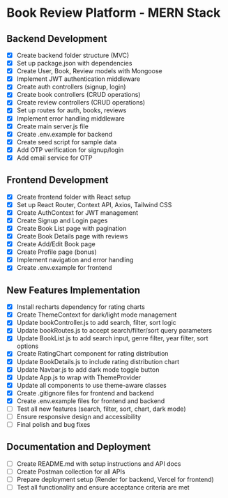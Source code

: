 # Book Review Platform - MERN Stack

## Backend Development
- [x] Create backend folder structure (MVC)
- [x] Set up package.json with dependencies
- [x] Create User, Book, Review models with Mongoose
- [x] Implement JWT authentication middleware
- [x] Create auth controllers (signup, login)
- [x] Create book controllers (CRUD operations)
- [x] Create review controllers (CRUD operations)
- [x] Set up routes for auth, books, reviews
- [x] Implement error handling middleware
- [x] Create main server.js file
- [x] Create .env.example for backend
- [x] Create seed script for sample data
- [x] Add OTP verification for signup/login
- [x] Add email service for OTP

## Frontend Development
- [x] Create frontend folder with React setup
- [x] Set up React Router, Context API, Axios, Tailwind CSS
- [x] Create AuthContext for JWT management
- [x] Create Signup and Login pages
- [x] Create Book List page with pagination
- [x] Create Book Details page with reviews
- [x] Create Add/Edit Book page
- [x] Create Profile page (bonus)
- [x] Implement navigation and error handling
- [x] Create .env.example for frontend

## New Features Implementation
- [x] Install recharts dependency for rating charts
- [x] Create ThemeContext for dark/light mode management
- [x] Update bookController.js to add search, filter, sort logic
- [x] Update bookRoutes.js to accept search/filter/sort query parameters
- [x] Update BookList.js to add search input, genre filter, year filter, sort options
- [x] Create RatingChart component for rating distribution
- [x] Update BookDetails.js to include rating distribution chart
- [x] Update Navbar.js to add dark mode toggle button
- [x] Update App.js to wrap with ThemeProvider
- [x] Update all components to use theme-aware classes
- [x] Create .gitignore files for frontend and backend
- [x] Create .env.example files for frontend and backend
- [ ] Test all new features (search, filter, sort, chart, dark mode)
- [ ] Ensure responsive design and accessibility
- [ ] Final polish and bug fixes

## Documentation and Deployment
- [ ] Create README.md with setup instructions and API docs
- [ ] Create Postman collection for all APIs
- [ ] Prepare deployment setup (Render for backend, Vercel for frontend)
- [ ] Test all functionality and ensure acceptance criteria are met
